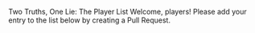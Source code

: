 Two Truths, One Lie: The Player List
Welcome, players! Please add your entry to the list below by creating a Pull Request.

<!--

Sameer (Example)
I have climbed Mount Fuji.

I once won a hot-dog eating contest.

I can speak fluent Klingon.

-->

<!-- ⬇️ COPY THE TEMPLATE BELOW THIS LINE ⬇️ -

Mehvish Mirza
Statement 1 my middle name is lauren 

Statement 2 when i was 6 years old, i won a camera in a competition 

Statement 3 i wanted to be a firefighter when i was younger
